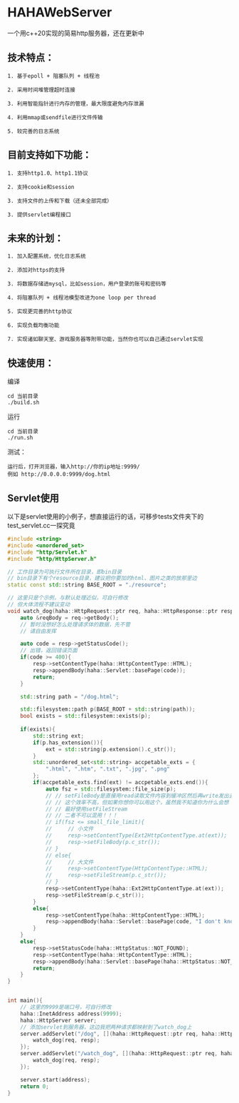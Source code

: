# HAHAWebServer

一个用c++20实现的简易http服务器，还在更新中

## 技术特点：

    1. 基于epoll + 阻塞队列 + 线程池

    2. 采用时间堆管理超时连接

    3. 利用智能指针进行内存的管理，最大限度避免内存泄漏

    4. 利用mmap或sendfile进行文件传输

    5. 较完善的日志系统

## 目前支持如下功能：

    1. 支持http1.0、http1.1协议

    2. 支持cookie和session

    3. 支持文件的上传和下载（还未全部完成）

    3. 提供servlet编程接口

## 未来的计划：

    1. 加入配置系统，优化日志系统

    2. 添加对https的支持

    3. 将数据存储进mysql，比如session，用户登录的账号和密码等

    4. 将阻塞队列 + 线程池模型改进为one loop per thread

    5. 实现更完善的http协议

    6. 实现负载均衡功能

    7. 实现诸如聊天室、游戏服务器等附带功能，当然你也可以自己通过servlet实现


## 快速使用：

编译
```shell
cd 当前目录
./build.sh
```
运行
```shell
cd 当前目录
./run.sh
```

测试：

    运行后，打开浏览器，输入http://你的ip地址:9999/
    例如 http://0.0.0.0:9999/dog.html

## Servlet使用

以下是servlet使用的小例子，想直接运行的话，可移步tests文件夹下的test_servlet.cc一探究竟
```c++
#include <string>
#include <unordered_set>
#include "http/Servlet.h"
#include "http/HttpServer.h"

// 工作目录为可执行文件所在目录，即bin目录
// bin目录下有个resource目录，建议把你要加的html、图片之类的放那里边
static const std::string BASE_ROOT = "./resource";

// 这里只是个示例，与默认处理近似，可自行修改
// 但大体流程不建议变动
void watch_dog(haha::HttpRequest::ptr req, haha::HttpResponse::ptr resp){
    auto &reqBody = req->getBody();
    // 暂时没想好怎么处理请求体的数据，先不管
    // 请自由发挥

    auto code = resp->getStatusCode();
    // 出错，返回错误页面
    if(code >= 400){
        resp->setContentType(haha::HttpContentType::HTML);
        resp->appendBody(haha::Servlet::basePage(code));
        return;
    }

    std::string path = "/dog.html";

    std::filesystem::path p(BASE_ROOT + std::string(path));
    bool exists = std::filesystem::exists(p);
    
    if(exists){
        std::string ext;
        if(p.has_extension()){
            ext = std::string(p.extension().c_str());
        }
        std::unordered_set<std::string> accpetable_exts = {
            ".html", ".htm", ".txt", ".jpg", ".png"
        };
        if(accpetable_exts.find(ext) != accpetable_exts.end()){
            auto fsz = std::filesystem::file_size(p);
            // // setFileBody是直接用read读取文件内容到缓冲区然后再write发出去
            // // 这个效率不高，但如果你想你可以用这个，虽然我不知道你为什么会想
            // // 最好使用setFileStream
            // // 二者不可以混用！！！
            // if(fsz <= small_file_limit){
            //     // 小文件
            //     resp->setContentType(Ext2HttpContentType.at(ext));
            //     resp->setFileBody(p.c_str());
            // }
            // else{
            //     // 大文件
            //     resp->setContentType(HttpContentType::HTML);
            //     resp->setFileStream(p.c_str());
            // }
            resp->setContentType(haha::Ext2HttpContentType.at(ext));
            resp->setFileStream(p.c_str());
        }
        else{
            resp->setContentType(haha::HttpContentType::HTML);
            resp->appendBody(haha::Servlet::basePage(code, "I don't know what do you really want"));
        }
    }
    else{
        resp->setStatusCode(haha::HttpStatus::NOT_FOUND);
        resp->setContentType(haha::HttpContentType::HTML);
        resp->appendBody(haha::Servlet::basePage(haha::HttpStatus::NOT_FOUND));
        return;
    }
}


int main(){
    // 这里的9999是端口号，可自行修改
    haha::InetAddress address(9999);
    haha::HttpServer server;
    // 添加servlet到服务器，这边我把两种请求都映射到了watch_dog上
    server.addServlet("/dog", [](haha::HttpRequest::ptr req, haha::HttpResponse::ptr resp){
        watch_dog(req, resp);
    });
    server.addServlet("/watch_dog", [](haha::HttpRequest::ptr req, haha::HttpResponse::ptr resp){
        watch_dog(req, resp);
    });

    server.start(address);
    return 0;
}
```